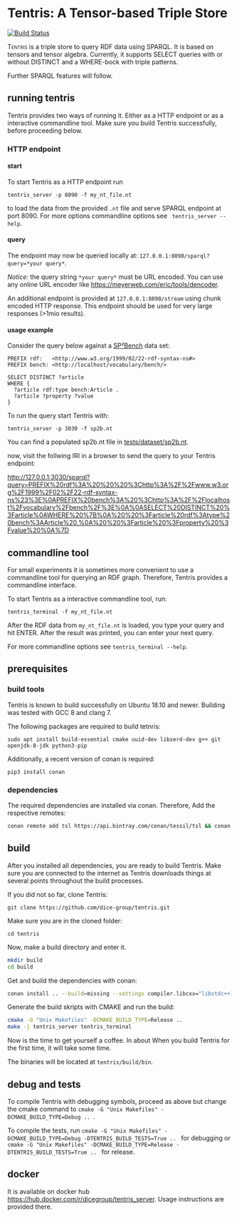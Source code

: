 # Tentris: A Tensor-based Triple Store

[![Build Status](https://travis-ci.com/dice-group/tentris.svg)](https://travis-ci.com/dice-group/tentris)

<span style="font-variant:small-caps;">Tentris</span> is a triple store to query RDF data using SPARQL. 
It is based on tensors and tensor algebra. 
Currently, it supports SELECT queries with or without DISTINCT and a WHERE-bock with triple patterns.

Further SPARQL features will follow.   

## running tentris 
Tentris provides two ways of running it. Either as a HTTP endpoint or as a interactive commandline tool. Make sure you build Tentris successfully, before proceeding below.
### HTTP endpoint
#### start
To start Tentris as a HTTP endpoint run
```
tentris_server -p 8090 -f my_nt_file.nt
```
to load the data from the provided `.nt` file and serve SPARQL endpoint at port 8090. 
For more options commandline options see ` tentris_server --help`. 

#### query
The endpoint may now be queried locally at: `127.0.0.1:8090/sparql?query=*your query*`. 

*Notice*: the query string `*your query*` must be URL encoded. 
You can use any online URL encoder like <https://meyerweb.com/eric/tools/dencoder>.   

An additional endpoint is provided at `127.0.0.1:8090/stream` using chunk encoded HTTP response. This endpoint should be used for very large responses (>1mio results). 

#### usage example

Consider the query below against a [SP²Bench](http://dbis.informatik.uni-freiburg.de/forschung/projekte/SP2B/) data set:
``` 
PREFIX rdf:   <http://www.w3.org/1999/02/22-rdf-syntax-ns#>
PREFIX bench: <http://localhost/vocabulary/bench/>

SELECT DISTINCT ?article
WHERE {
  ?article rdf:type bench:Article .
  ?article ?property ?value 
}
```

To run the query start Tentris with: 
```
tentris_server -p 3030 -f sp2b.nt 
```
You can find a populated sp2b.nt file in [tests/dataset/sp2b.nt](tests/dataset/sp2b.nt).

now, visit the follwing IRI in a browser to send the query to your Tentris endpoint:

<http://127.0.0.1:3030/sparql?query=PREFIX%20rdf%3A%20%20%20%3Chttp%3A%2F%2Fwww.w3.org%2F1999%2F02%2F22-rdf-syntax-ns%23%3E%0APREFIX%20bench%3A%20%3Chttp%3A%2F%2Flocalhost%2Fvocabulary%2Fbench%2F%3E%0A%0ASELECT%20DISTINCT%20%3Farticle%0AWHERE%20%7B%0A%20%20%3Farticle%20rdf%3Atype%20bench%3AArticle%20.%0A%20%20%3Farticle%20%3Fproperty%20%3Fvalue%20%0A%7D>

## commandline tool

For small experiments it is sometimes more convenient to use a commandline tool for querying an RDF graph. 
Therefore, Tentris provides a commandline interface.  

To start Tentris as a interactive commandline tool, run:
```
tentris_terminal -f my_nt_file.nt
```

After the RDF data from `my_nt_file.nt` is loaded, you type your query and hit ENTER. After the result was printed, you can enter your next query. 

For more commandline options see `tentris_terminal --help`.

## prerequisites

### build tools

Tentris is known to build successfully on Ubuntu 18.10 and newer. 
Building was tested with GCC 8 and clang 7.

The following packages are required to build tetnris:
```
sudo apt install build-essential cmake uuid-dev libserd-dev g++ git openjdk-8-jdk python3-pip
```

Additionally, a recent version of conan is required: 
```
pip3 install conan
```

### dependencies
The required dependencies are installed via conan. Therefore, Add the respective remotes:
```bash
conan remote add tsl https://api.bintray.com/conan/tessil/tsl && conan remote add public-conan https://api.bintray.com/conan/bincrafters/public-conan && conan remote add stiffstream https://api.bintray.com/conan/stiffstream/public
```
## build
After you installed all dependencies, you are ready to build Tentris. 
Make sure you are connected to the internet as Tentris downloads things at several points throughout the build processes.

If you did not so far, clone Tentris:
```
git clone https://github.com/dice-group/tentris.git
```
Make sure you are in the cloned folder:
```
cd tentris
```
Now, make a build directory and enter it.
```bash
mkdir build 
cd build
```
Get and build the dependencies with conan:
```bash
conan install .. --build=missing --settings compiler.libcxx="libstdc++11"
```
Generate the build skripts with CMAKE and run the build:
```bash
cmake -G "Unix Makefiles" -DCMAKE_BUILD_TYPE=Release .. 
make -j tentris_server tentris_terminal
```
Now is the time to get yourself a coffee. In about 
When you build Tentris for the first time, it will take some time. 

The binaries will be located at `tentris/build/bin`. 

## debug and tests
To compile Tentris with debugging symbols, proceed as above but change the cmake command to `cmake -G "Unix Makefiles" -DCMAKE_BUILD_TYPE=Debug .. `.

To compile the tests, run `cmake -G "Unix Makefiles" -DCMAKE_BUILD_TYPE=Debug -DTENTRIS_BUILD_TESTS=True .. ` for debugging or `cmake -G "Unix Makefiles" -DCMAKE_BUILD_TYPE=Release -DTENTRIS_BUILD_TESTS=True .. ` for release.
## docker
It is available on docker hub https://hub.docker.com/r/dicegroup/tentris_server. Usage instructions are provided there. 

